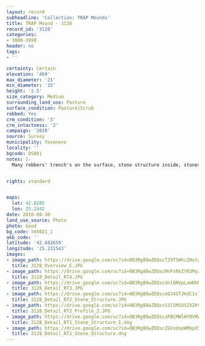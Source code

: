 ```yaml
---
layout: record
subheadline: 'Collection: TRAP Mounds'
title: TRAP Mound - 3128
record_id: '3128'
categories:
- 3000-3999
header: no
tags:
- ''

certainty: Certain
elevation: '469'
max_diameter: '21'
min_diameter: '15'
height: '2.5'
size_category: Medium
surrounding_land_use: Pasture
surface_condition: Pasture|Scrub
robbed: Yes
crm_condition: '3'
crm_intactness: '2'
campaign: '2010'
source: Survey
municipality: Yasenovo
locality: ''
bgcode: DS001
notes: |-
  Many robbers' trench's on the surface, stone structure inside, stones on the surface.


rights: standard


maps:
  lat: 42.6285
  lon: 25.2442
date: 2018-08-30
land_use_source: Photo
photo: Good
bg_code: YAS021_1
akb_code: ''
latitude: '42.682659'
longitude: '25.231543'
images:
- image_path: https://drive.google.com/uc?id=0B3Rg88wZDQscT29TSWhiZHotaWc
  title: 3128_Overview_E.JPG
- image_path: https://drive.google.com/uc?id=0B3Rg88wZDQscMnFxRkZYR3MyZTg
  title: 3128_Detail_RT4.JPG
- image_path: https://drive.google.com/uc?id=0B3Rg88wZDQscdnlQNVpLamNhMk0
  title: 3128_Detail_RT3.JPG
- image_path: https://drive.google.com/uc?id=0B3Rg88wZDQsceDJ4STJKdC1sTjg
  title: 3128_Detail_RT2_Stone_Structure.JPG
- image_path: https://drive.google.com/uc?id=0B3Rg88wZDQscS1l5M1U5ZXZhVjA
  title: 3128_Detail_RT2_Profile_2.JPG
- image_path: https://drive.google.com/uc?id=0B3Rg88wZDQscaFBCMWlHY0VRWTg
  title: 3128_Detail_RT1_Stone_Structure_I.dng
- image_path: https://drive.google.com/uc?id=0B3Rg88wZDQscZGVsUnpWMUpXSEE
  title: 3128_Detail_RT1_Stone_Structure.dng
---
```


